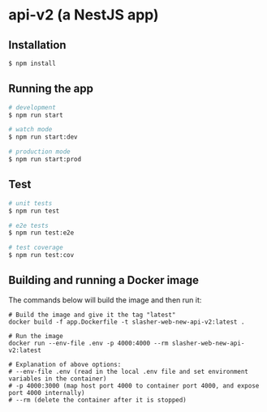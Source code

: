 # api-v2 (a NestJS app)

## Installation

```bash
$ npm install
```

## Running the app

```bash
# development
$ npm run start

# watch mode
$ npm run start:dev

# production mode
$ npm run start:prod
```

## Test

```bash
# unit tests
$ npm run test

# e2e tests
$ npm run test:e2e

# test coverage
$ npm run test:cov
```

## Building and running a Docker image

The commands below will build the image and then run it:
```
# Build the image and give it the tag "latest"
docker build -f app.Dockerfile -t slasher-web-new-api-v2:latest .

# Run the image
docker run --env-file .env -p 4000:4000 --rm slasher-web-new-api-v2:latest

# Explanation of above options:
# --env-file .env (read in the local .env file and set environment variables in the container)
# -p 4000:3000 (map host port 4000 to container port 4000, and expose port 4000 internally)
# --rm (delete the container after it is stopped)
```

